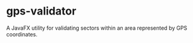 # gps-validator
A JavaFX utility for validating sectors within an area represented by GPS coordinates.

